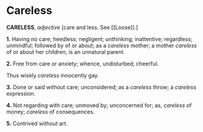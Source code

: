 # Careless

**CARELESS**, _adjective_ \[care and less. See [[Loose]].\]

**1.** Having no care; heedless; negligent; unthinking; inattentive; regardless; unmindful; followed by of or about; as a _careless_ mother; a mother _careless_ of or about her children, is an unnatural parent.

**2.** Free from care or anxiety; whence, undisturbed; cheerful.

Thus wisely _careless_ innocently gay.

**3.** Done or said without care; unconsidered; as a _careless_ throw; a _careless_ expression.

**4.** Not regarding with care; unmoved by; unconcerned for; as, _careless_ of money; _careless_ of consequences.

**5.** Contrived without art.